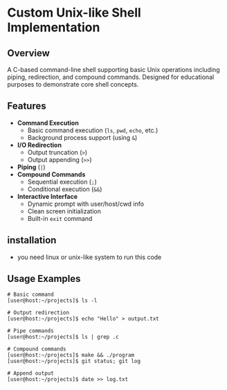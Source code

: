 # Custom Unix-like Shell Implementation

## Overview
A C-based command-line shell supporting basic Unix operations including piping, redirection, and compound commands. Designed for educational purposes to demonstrate core shell concepts.

## Features
- **Command Execution**
  - Basic command execution (`ls`, `pwd`, `echo`, etc.)
  - Background process support (using `&`)
- **I/O Redirection**
  - Output truncation (`>`)
  - Output appending (`>>`)
- **Piping** (`|`)
- **Compound Commands**
  - Sequential execution (`;`)
  - Conditional execution (`&&`)
- **Interactive Interface**
  - Dynamic prompt with user/host/cwd info
  - Clean screen initialization
  - Built-in `exit` command
 
## installation
- you need linux or unix-like system to run this code
 ## Usage Examples
 ```
 # Basic command
[user@host:~/projects]$ ls -l

# Output redirection
[user@host:~/projects]$ echo "Hello" > output.txt

# Pipe commands
[user@host:~/projects]$ ls | grep .c

# Compound commands
[user@host:~/projects]$ make && ./program
[user@host:~/projects]$ git status; git log

# Append output
[user@host:~/projects]$ date >> log.txt
```

